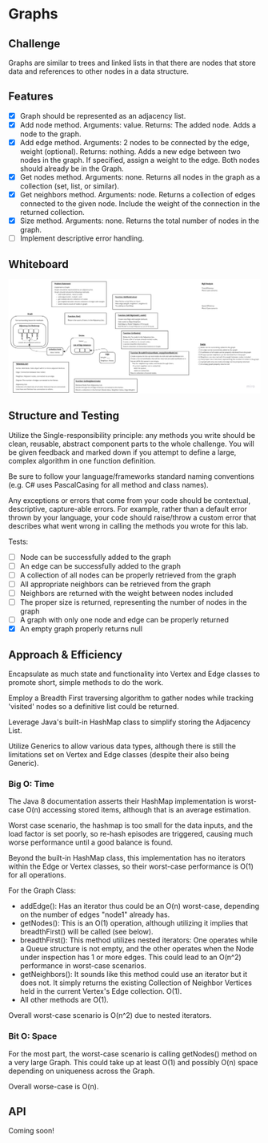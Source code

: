 # Graphs

## Challenge

Graphs are similar to trees and linked lists in that there are nodes that store data and references to other nodes in a data structure.

## Features

- [X] Graph should be represented as an adjacency list.
- [X] Add node method. Arguments: value. Returns: The added node. Adds a node to the graph.
- [X] Add edge method. Arguments: 2 nodes to be connected by the edge, weight (optional). Returns: nothing. Adds a new edge between two nodes in the graph. If specified, assign a weight to the edge. Both nodes should already be in the Graph.
- [X] Get nodes method. Arguments: none. Returns all nodes in the graph as a collection (set, list, or similar).
- [X] Get neighbors method. Arguments: node. Returns a collection of edges connected to the given node. Include the weight of the connection in the returned collection.
- [X] Size method. Arguments: none. Returns the total number of nodes in the graph.
- [ ] Implement descriptive error handling.

## Whiteboard

![Whiteboard of Graph Design and Analysis](./graph-whiteboard.jpg)

## Structure and Testing

Utilize the Single-responsibility principle: any methods you write should be clean, reusable, abstract component parts to the whole challenge. You will be given feedback and marked down if you attempt to define a large, complex algorithm in one function definition.

Be sure to follow your language/frameworks standard naming conventions (e.g. C# uses PascalCasing for all method and class names).

Any exceptions or errors that come from your code should be contextual, descriptive, capture-able errors. For example, rather than a default error thrown by your language, your code should raise/throw a custom error that describes what went wrong in calling the methods you wrote for this lab.

Tests:

- [ ] Node can be successfully added to the graph
- [ ] An edge can be successfully added to the graph
- [ ] A collection of all nodes can be properly retrieved from the graph
- [ ] All appropriate neighbors can be retrieved from the graph
- [ ] Neighbors are returned with the weight between nodes included
- [ ] The proper size is returned, representing the number of nodes in the graph
- [ ] A graph with only one node and edge can be properly returned
- [X] An empty graph properly returns null

## Approach & Efficiency
<!-- What approach did you take? Why? What is the Big O space/time for this approach? -->

Encapsulate as much state and functionality into Vertex and Edge classes to promote short, simple methods to do the work.

Employ a Breadth First traversing algorithm to gather nodes while tracking 'visited' nodes so a definitive list could be returned.

Leverage Java's built-in HashMap class to simplify storing the Adjacency List.

Utilize Generics to allow various data types, although there is still the limitations set on Vertex and Edge classes (despite their also being Generic).

### Big O: Time

The Java 8 documentation asserts their HashMap implementation is worst-case O(n) accessing stored items, although that is an average estimation.

Worst case scenario, the hashmap is too small for the data inputs, and the load factor is set poorly, so re-hash episodes are triggered, causing much worse performance until a good balance is found.

Beyond the built-in HashMap class, this implementation has no iterators within the Edge or Vertex classes, so their worst-case performance is O(1) for all operations.

For the Graph Class:

- addEdge(): Has an iterator thus could be an O(n) worst-case, depending on the number of edges "node1" already has.
- getNodes(): This is an O(1) operation, although utilizing it implies that breadthFirst() will be called (see below).
- breadthFirst(): This method utilizes nested iterators: One operates while a Queue structure is not empty, and the other operates when the Node under inspection has 1 or more edges. This could lead to an O(n^2) performance in worst-case scenarios.
- getNeighbors(): It sounds like this method could use an iterator but it does not. It simply returns the existing Collection of Neighbor Vertices held in the current Vertex's Edge collection. O(1).
- All other methods are O(1).

Overall worst-case scenario is O(n^2) due to nested iterators.

### Bit O: Space

For the most part, the worst-case scenario is calling getNodes() method on a very large Graph. This could take up at least O(1) and possibly O(n) space depending on uniqueness across the Graph.

Overall worse-case is O(n).

## API
<!-- Description of each method publicly available in your Graph -->

Coming soon!
